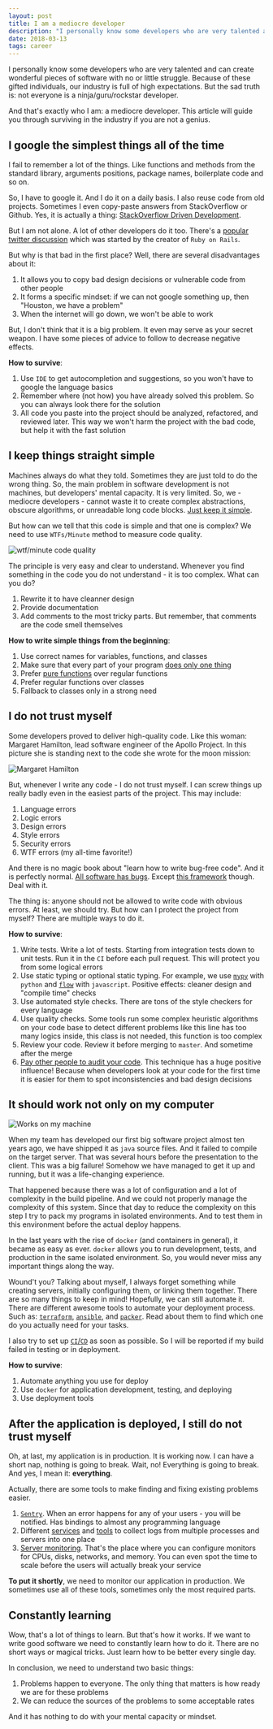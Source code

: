 ```yaml
---
layout: post
title: I am a mediocre developer
description: "I personally know some developers who are very talented and can create wonderful pieces of software with no or little struggle. Because of these gifted individuals, our industry is full of high expectations. But the sad truth is: not everyone is a ninja/guru/rockstar developer."
date: 2018-03-13
tags: career
---
```



I personally know some developers who are very talented and can create wonderful pieces of software with no or little struggle. Because of these gifted individuals, our industry is full of high expectations. But the sad truth is: not everyone is a ninja/guru/rockstar developer.

And that's exactly who I am: a mediocre developer. This article will guide you through surviving in the industry if you are not a genius.


## I google the simplest things all of the time

I fail to remember a lot of the things. Like functions and methods from the standard library, arguments positions, package names, boilerplate code and so on.

So, I have to google it. And I do it on a daily basis. I also reuse code from old projects. Sometimes I even copy-paste answers from StackOverflow or Github. Yes, it is actually a thing: [StackOverflow Driven Development](https://meta.stackoverflow.com/questions/361904/what-is-stack-overflow-driven-development).

But I am not alone. A lot of other developers do it too. There's a [popular twitter discussion](https://twitter.com/dhh/status/834146806594433025) which was started by the creator of `Ruby on Rails`.

But why is that bad in the first place? Well, there are several disadvantages about it:
1. It allows you to copy bad design decisions or vulnerable code from other people
2. It forms a specific mindset: if we can not google something up, then "Houston, we have a problem"
3. When the internet will go down, we won't be able to work

But, I don't think that it is a big problem. It even may serve as your secret weapon. I have some pieces of advice to follow to decrease negative effects.

**How to survive**:
1. Use `IDE` to get autocompletion and suggestions, so you won't have to google the language basics
2. Remember where (not how) you have already solved this problem. So you can always look there for the solution
3. All code you paste into the project should be analyzed, refactored, and reviewed later. This way we won't harm the project with the bad code, but help it with the fast solution


## I keep things straight simple

Machines always do what they told. Sometimes they are just told to do the wrong thing. So, the main problem in software development is not machines, but developers' mental capacity. It is very limited. So, we - mediocre developers - cannot waste it to create complex abstractions, obscure algorithms, or unreadable long code blocks. [Just keep it simple](https://en.wikipedia.org/wiki/KISS_principle).

But how can we tell that this code is simple and that one is complex? We need to use `WTFs/Minute` method to measure code quality.

![wtf/minute code quality](https://i2.wp.com/commadot.com/wp-content/uploads/2009/02/wtf.png?resize=550%2C433)

The principle is very easy and clear to understand. Whenever you find something in the code you do not understand - it is too complex. What can you do?
1. Rewrite it to have cleanner design
2. Provide documentation
3. Add comments to the most tricky parts. But remember, that comments are the code smell themselves

**How to write simple things from the beginning**:
1. Use correct names for variables, functions, and classes
2. Make sure that every part of your program [does only one thing](https://en.wikipedia.org/wiki/Single_responsibility_principle)
2. Prefer [pure functions](https://en.wikipedia.org/wiki/Pure_function) over regular functions
3. Prefer regular functions over classes
4. Fallback to classes only in a strong need


## I do not trust myself

Some developers proved to deliver high-quality code. Like this woman: Margaret Hamilton, lead software engineer of the Apollo Project. In this picture she is standing next to the code she wrote for the moon mission:

![Margaret Hamilton](http://cdn8.openculture.com/2017/08/29205628/margaret-hamilton-mit-apollo-code_0.jpg)

But, whenever I write any code - I do not trust myself. I can screw things up really badly even in the easiest parts of the project. This may include:
1. Language errors
2. Logic errors
3. Design errors
4. Style errors
5. Security errors
6. WTF errors (my all-time favorite!)

And there is no magic book about "learn how to write bug-free code". And it is perfectly normal. [All software has bugs](https://m.signalvnoise.com/software-has-bugs-this-is-normal-f64761a262ca). Except [this framework](https://github.com/kelseyhightower/nocode) though. Deal with it.

The thing is: anyone should not be allowed to write code with obvious errors. At least, we should try. But how can I protect the project from myself? There are multiple ways to do it.

**How to survive**:
1. Write tests. Write a lot of tests. Starting from integration tests down to unit tests. Run it in the `CI` before each pull request. This will protect you from some logical errors
2. Use static typing or optional static typing. For example, we use [`mypy`](http://mypy-lang.org/) with `python` and [`flow`](https://flow.org/) with `javascript`. Positive effects: cleaner design and "compile time" checks
3. Use automated style checks. There are tons of the style checkers for every language
4. Use quality checks. Some tools run some complex heuristic algorithms on your code base to detect different problems like this line has too many logics inside, this class is not needed, this function is too complex
5. Review your code. Review it before merging to `master`. And sometime after the merge
6. [Pay other people to audit your code](https://wemake.services/meta/rsdp/audits/). This technique has a huge positive influence! Because when developers look at your code for the first time it is easier for them to spot inconsistencies and bad design decisions


## It should work not only on my computer

![Works on my machine](https://www.ca.com/us/products/excuse-free-testing/worked-fine-on-my-machine/_jcr_content/page/adaptiveimage_855e.img.620.high.jpg/1484844865861.jpg)

When my team has developed our first big software project almost ten years ago, we have shipped it as `java` source files. And it failed to compile on the target server. That was several hours before the presentation to the client. This was a big failure! Somehow we have managed to get it up and running, but it was a life-changing experience.

That happened because there was a lot of configuration and a lot of complexity in the build pipeline. And we could not properly manage the complexity of this system. Since that day to reduce the complexity on this step I try to pack my programs in isolated environments. And to test them in this environment before the actual deploy happens.

In the last years with the rise of `docker` (and containers in general), it became as easy as ever. `docker` allows you to run development, tests, and production in the same isolated environment. So, you would never miss any important things along the way.

Wound't you? Talking about myself, I always forget something while creating servers, initially configuring them, or linking them together. There are so many things to keep in mind! Hopefully, we can still automate it. There are different awesome tools to automate your deployment process. Such as: [`terraform`](https://www.terraform.io/), [`ansible`](https://www.ansible.com/), and [`packer`](https://www.packer.io/). Read about them to find which one do you actually need for your tasks.

I also try to set up [`CI`/`CD`](https://about.gitlab.com/features/gitlab-ci-cd/) as soon as possible. So I will be reported if my build failed in testing or in deployment.

**How to survive**:
1. Automate anything you use for deploy
2. Use `docker` for application development, testing, and deploying
3. Use deployment tools


## After the application is deployed, I still do not trust myself

Oh, at last, my application is in production. It is working now. I can have a short nap, nothing is going to break. Wait, no! Everything is going to break. And yes, I mean it: **everything**.

Actually, there are some tools to make finding and fixing existing problems easier.

1. [`Sentry`](https://sentry.io/welcome/). When an error happens for any of your users - you will be notified. Has bindings to almost any programming language
2. Different [services](https://papertrailapp.com/) and [tools](https://www.elastic.co/products/kibana) to collect logs from multiple processes and servers into one place
3. [Server monitoring](https://grafana.com/). That's the place where you can configure monitors for CPUs, disks, networks, and memory. You can even spot the time to scale before the users will actually break your service

**To put it shortly**, we need to monitor our application in production. We sometimes use all of these tools, sometimes only the most required parts.


## Constantly learning

Wow, that's a lot of things to learn. But that's how it works. If we want to write good software we need to constantly learn how to do it. There are no short ways or magical tricks. Just learn how to be better every single day.

In conclusion, we need to understand two basic things:

1. Problems happen to everyone. The only thing that matters is how ready we are for these problems
2. We can reduce the sources of the problems to some acceptable rates

And it has nothing to do with your mental capacity or mindset.
